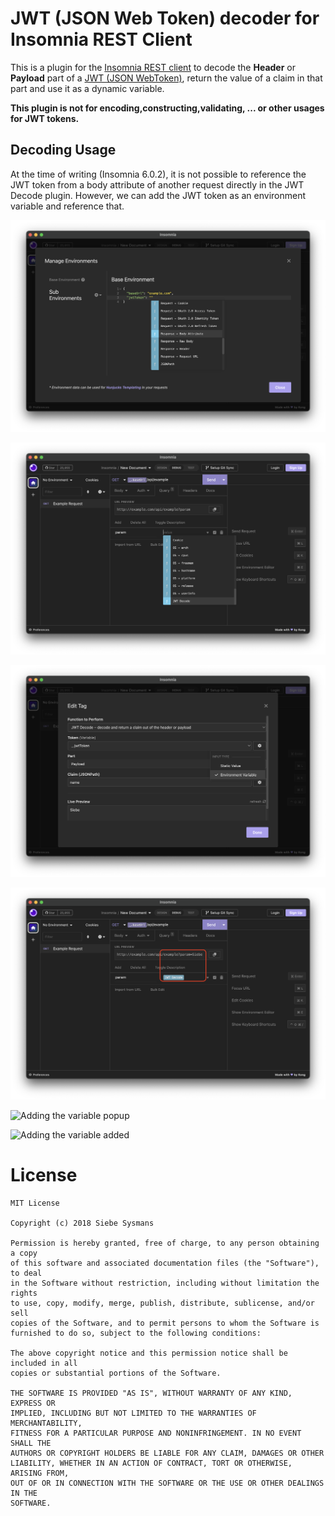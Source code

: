 # JWT (JSON Web Token) decoder for Insomnia REST Client

This is a plugin for the [Insomnia REST client](https://insomnia.rest/) to decode the **Header** or **Payload** part of a [JWT (JSON WebToken)](https://jwt.io/), return the value of a claim in that part and use it as a dynamic variable.

**This plugin is not for encoding,constructing,validating, ... or other usages for JWT tokens.**

## Decoding Usage

At the time of writing (Insomnia 6.0.2), it is not possible to reference the JWT token from a body attribute of another request directly in the JWT Decode plugin. However, we can add the JWT token as an environment variable and reference that.

![Adding the body attribute empty](https://raw.githubusercontent.com/SiebeSysmans/insomnia-plugin-jwtdecode/master/screenshot/1.png)

![Adding the body attribute popup](https://raw.githubusercontent.com/SiebeSysmans/insomnia-plugin-jwtdecode/master/screenshot/2.png)

![Adding the body attribute added](https://raw.githubusercontent.com/SiebeSysmans/insomnia-plugin-jwtdecode/master/screenshot/3.png)

![Adding the variable empty](https://raw.githubusercontent.com/SiebeSysmans/insomnia-plugin-jwtdecode/master/screenshot/4.png)

![Adding the variable popup](https://raw.githubusercontent.com/SiebeSysmans/insomnia-plugin-jwtdecode/master/screenshot/5.png)

![Adding the variable added](https://raw.githubusercontent.com/SiebeSysmans/insomnia-plugin-jwtdecode/master/screenshot/6.png)

# License

    MIT License

    Copyright (c) 2018 Siebe Sysmans

    Permission is hereby granted, free of charge, to any person obtaining a copy
    of this software and associated documentation files (the "Software"), to deal
    in the Software without restriction, including without limitation the rights
    to use, copy, modify, merge, publish, distribute, sublicense, and/or sell
    copies of the Software, and to permit persons to whom the Software is
    furnished to do so, subject to the following conditions:

    The above copyright notice and this permission notice shall be included in all
    copies or substantial portions of the Software.

    THE SOFTWARE IS PROVIDED "AS IS", WITHOUT WARRANTY OF ANY KIND, EXPRESS OR
    IMPLIED, INCLUDING BUT NOT LIMITED TO THE WARRANTIES OF MERCHANTABILITY,
    FITNESS FOR A PARTICULAR PURPOSE AND NONINFRINGEMENT. IN NO EVENT SHALL THE
    AUTHORS OR COPYRIGHT HOLDERS BE LIABLE FOR ANY CLAIM, DAMAGES OR OTHER
    LIABILITY, WHETHER IN AN ACTION OF CONTRACT, TORT OR OTHERWISE, ARISING FROM,
    OUT OF OR IN CONNECTION WITH THE SOFTWARE OR THE USE OR OTHER DEALINGS IN THE
    SOFTWARE.
